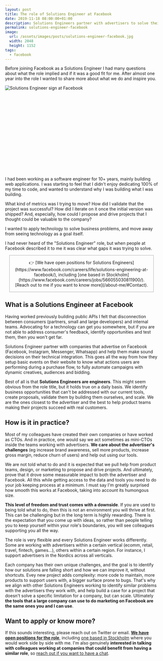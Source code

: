 ```yaml
---
layout: post
title: The role of Solutions Engineer at Facebook
date: 2019-11-18 08:00:00+01:00
description: Solutions Engineers partner with advertisers to solve their business challenges through Facebook technology. This is my take on what the role involves.
permalink: solutions-engineer-facebook
image:
  url: /assets/images/posts/solutions-engineer-facebook.jpg
  width: 2048
  height: 1152
tags:
  - facebook
---
```


Before joining Facebook as a Solutions Engineer I had many questions about what the role implied and if it was a good fit for me. After almost one year into the role I wanted to share more about what we do and inspire you.

<div style="position:relative;padding-bottom:56.25%;margin-bottom:1rem">
<img
    loading="lazy"
    style="max-width:100%; border: 0;position:absolute;top:0;left:0"
    sizes="(max-width: 768px) 100vw, 684px"
    srcset="https://res.cloudinary.com/jmperez/image/upload/w_auto:100:400,f_auto/v1574089969/solutions-engineer-facebook_bke37d.jpg 400w, https://res.cloudinary.com/jmperez/image/upload/w_auto:100:800,f_auto/v1574089969/solutions-engineer-facebook_bke37d.jpg 800w, https://res.cloudinary.com/jmperez/image/upload/w_auto:100:1200,f_auto/v1574089969/solutions-engineer-facebook_bke37d.jpg 1200w, https://res.cloudinary.com/jmperez/image/upload/w_auto:100:1400,f_auto/v1574089969/solutions-engineer-facebook_bke37d.jpg 1400w"
    src="https://res.cloudinary.com/jmperez/image/upload/w_auto:100:684,f_auto/v1574089969/solutions-engineer-facebook_bke37d.jpg"
    alt="Solutions Engineer sign at Facebook" />
</div>

I had been working as a software engineer for 10+ years, mainly building web applications. I was starting to feel that I didn't enjoy dedicating 100% of my time to code, and wanted to understand why I was building what I was building.

<!-- more -->

What kind of metrics was I trying to move? How did I validate that the project was successful? How did I iterate on it once the initial version was shipped? And, especially, how could I propose and drive projects that I thought could be valuable to the company?

I wanted to apply technology to solve business problems, and move away from seeing technology as a goal itself. 

I had never heard of the "Solutions Engineer" role, but when people at Facebook described it to me it was clear what gaps it was trying to solve.

<div style="text-align:center; border: 1px solid #aaa; padding: 1em; margin: 1em">
👉 [We have open positions for Solutions Engineers](https://www.facebook.com/careers/life/solutions-engineering-at-facebook/), including [one based in Stockholm](https://www.facebook.com/careers/jobs/566055030811900/). [Reach out to me if you want to know more](/about-me/#Contact).
</div>

## What is a Solutions Engineer at Facebook

Having worked previously building public APIs I felt that disconnection between consumers (partners, small and large developers) and internal teams. Advocating for a technology can get you somewhere, but if you are not able to address consumer's feedback, identify opportunities and test them, then you won't get far.

Solutions Engineer partner with companies that advertise on Facebook (Facebook, Instagram, Messenger, Whatsapp) and help them make sound decisions on their technical integration. This goes all the way from how they setup basic events on their website to know what actions users are performing during a purchase flow, to fully automate campaigns with dynamic creatives, audiences and bidding.

Best of all is that **Solutions Engineers are engineers**. This might seem obvious from the role title, but it holds true on a daily basis. We identify business opportunities that can't be addressed with our current tools, create proposals, validate them by building them ourselves, and scale. We are the ones closest to the advertiser and the best to help product teams making their projects succeed with real customers.

## How is it in practice?

Most of my colleagues have created their own companies or have worked as CTOs. And in practice, one would say we act sometimes as mini-CTOs inside the teams working with advertisers. **We care about the advertiser's challenges** (eg increase brand awareness, sell more products, increase gross margin, reduce churn of users) and help out using our tools.

We are not told what to do and it is expected that we pull help from product teams, design, or marketing to propose and drive projects. And ultimately, prove that it drove some measurable impact to both the advertiser and Facebook. All this while getting access to the data and tools you need to do your job keeping process at a minimum. I must say I'm greatly surprised how smooth this works at Facebook, taking into account its humongous size.

**This level of freedom and trust comes with a downside**. If you are used to being told what to do, then this is not an environment you will thrive at first. This can be challenging but in the long term is highly rewarding. There is the expectation that you come up with ideas, so rather than people telling you to keep yourself within your role's boundaries, you will see colleagues supporting you all the way.

The role is very flexible and every Solutions Engineer works differently. Some are working with advertisers within a certain vertical (ecomm, retail, travel, fintech, games...), others within a certain region. For instance, I support advertisers in the Nordics across all verticals.

Each company has their own unique challenges, and the goal is to identify how our solutions are falling short and how we can improve it, without shortcuts. Evey new project adds complexity: more code to maintain, more products to support users with, a bigger surface prone to bugs. That's why we align with other Solutions Engineers working to identify similar problems with the advertisers they work with, and help build a case for a project that doesn't solve a specific limitation for a company, but can scale. Ultimately **the tools that a large company can use to do marketing on Facebook are the same ones you and I can use**. 

## Want to apply or know more?

If this sounds interesting, please reach out on Twitter or email. **[We have open positions for the role](https://www.facebook.com/careers/life/solutions-engineering-at-facebook/)**, including [one based in Stockholm](https://www.facebook.com/careers/jobs/566055030811900/) where you would work side by side with me. I'm also genuinely **interested in talking with colleagues working at companies that could benefit from having a similar role**, so [reach out if you want to have a chat](/about-me/#Contact).